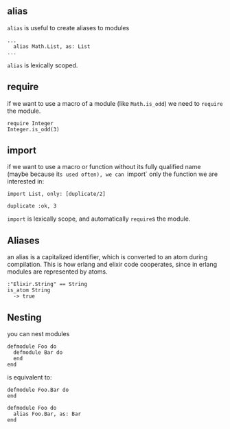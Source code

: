 ## alias

`alias` is useful to create aliases to modules

```
...
  alias Math.List, as: List
...
```

`alias` is lexically scoped.



## require

if we want to use a macro of a module (like `Math.is_odd`) we need to `require` the module.


```
require Integer
Integer.is_odd(3)
```


## import

if we want to use a macro or function without its fully qualified name (maybe because it`s used often), we can
`import` only the function we are interested in:

```
import List, only: [duplicate/2]

duplicate :ok, 3
```

`import` is lexically scope, and automatically `require`s the module.



## Aliases

an alias is a capitalized identifier, which is converted to an atom during compilation.
This is how erlang and elixir code cooperates, since in erlang modules are represented by atoms.

```
:"Elixir.String" == String
is_atom String
  -> true
```



## Nesting

you can nest modules

```
defmodule Foo do
  defmodule Bar do
  end
end
```

is equivalent to:

```
defmodule Foo.Bar do
end

defmodule Foo do
  alias Foo.Bar, as: Bar
end
```

